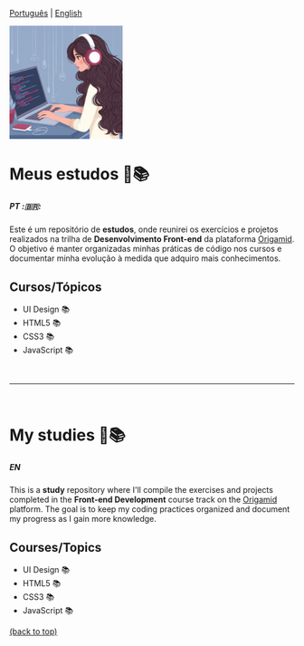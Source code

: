 [Português](#PT) | [English](#en)

<img src="./img-readme/img.jpg" width=200px>

# Meus estudos 📝📚

##### PT :🇧🇷:

Este é um repositório de <strong>estudos</strong>, onde reunirei os exercícios e projetos realizados na trilha de <strong>Desenvolvimento Front-end</strong> da plataforma [Origamid](https://www.origamid.com/). O objetivo é manter organizadas minhas práticas de código nos cursos e documentar minha evolução à medida que adquiro mais conhecimentos.

## Cursos/Tópicos

- UI Design 📚
- HTML5 📚
- CSS3 📚
- JavaScript 📚

<br>
<hr>
<br>

# My studies 📝📚

##### EN

This is a <strong>study</strong> repository where I'll compile the exercises and projects completed in the <strong>Front-end Development</strong> course track on the [Origamid](https://www.origamid.com/) platform. The goal is to keep my coding practices organized and document my progress as I gain more knowledge.

## Courses/Topics

- UI Design 📚
- HTML5 📚
- CSS3 📚
- JavaScript 📚

[(back to top)](#PT)

